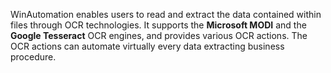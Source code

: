 WinAutomation enables users to read and extract the data contained within files through OCR technologies. It supports the **Microsoft MODI** and the **Google Tesseract** OCR engines, and provides various OCR actions. The OCR actions can automate virtually every data extracting business procedure.